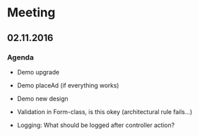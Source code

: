 # Meeting

## 02.11.2016

### Agenda

- Demo upgrade
- Demo placeAd (if everything works)
- Demo new design

- Validation in Form-class, is this okey (architectural rule fails...)
- Logging: What should be logged after controller action?